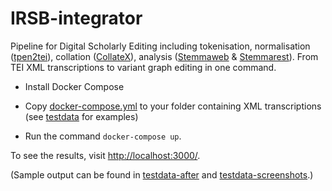 # IRSB-integrator
Pipeline for Digital Scholarly Editing including tokenisation, normalisation ([tpen2tei](https://github.com/seretan/tpen2tei/tree/xmlrich_tokenization)), collation ([CollateX](https://github.com/interedition/collatex)), analysis ([Stemmaweb](https://github.com/seretan/stemmaweb/tree/IRSB) &amp; [Stemmarest](https://github.com/seretan/tradition_repo/tree/IRSB)). From TEI XML transcriptions to variant graph editing in one command.

* Install Docker Compose

* Copy [docker-compose.yml](https://github.com/seretan/IRSB-integrator/blob/master/docker-compose.yml) to your folder containing XML transcriptions (see [testdata](https://github.com/seretan/IRSB-integrator/tree/master/testdata) for examples)

* Run the command `docker-compose up`.

To see the results, visit [http://localhost:3000/](http://localhost:3000/).

(Sample output can be found in [testdata-after](https://github.com/seretan/IRSB-integrator/tree/master/testdata-after) and [testdata-screenshots](https://github.com/seretan/IRSB-integrator/tree/master/testdata-screenshots).)
